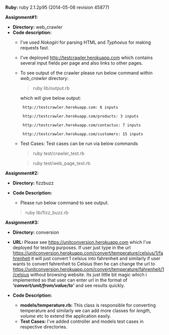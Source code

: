 **Ruby:** ruby 2.1.2p95 (2014-05-08 revision 45877)

**Assignment#1:**

 - **Directory:** web_crawler
 - **Code description:**
	 - I've used *Nokogiri* for parsing HTML and *Typhoeus* for making requests fast.
	 - I've deployed http://testcrawler.herokuapp.com which contains several input fields per page and also links to other pages.
	 - To see output of the crawler please run below command within *web_crawler* directory:
		 > ruby lib/output.rb 
		 
		 which will give below output:

    		http://testcrawler.herokuapp.com: 6 inputs

		    http://testcrawler.herokuapp.com/products: 3 inputs
		    
		    http://testcrawler.herokuapp.com/contactus: 7 inputs
		    
		    http://testcrawler.herokuapp.com/customers: 15 inputs 

	 - Test Cases: Test cases can be run via below commands
	 
		> ruby test/crawler_test.rb

		> ruby test/web_page_test.rb

**Assignment#2:**

 - **Directory:** fizzbuzz
 - **Code Description:**
	 - Please run below command to see output.
	
	 > ruby lib/fizz_buzz.rb 
	 	 

**Assignment#3:**

 - **Directory:** conversion
 - **URL:**  Please see https://unitconversion.herokuapp.com which I've deployed for testing purposes. If user just type in the url https://unitconversion.herokuapp.com/convert/temperature/celsius/1/fahrenheit it will just convert 1 celsius into fahrenheit and similarly if user wants to convert fahrenheit to Celsius then he can change the url to https://unitconversion.herokuapp.com/convert/temperature/fahrenheit/1/celsius without browsing website. Its just little bit magic which i implemented so that user can enter url in the format of ***'convert/unit/from/value/to'*** and see results quickly.
 
 - **Code Description:**
	 - **models/temperature.rb:** This class is responsible for converting temperature and similarly we can add more classes for *length*, *volume* etc to extend the application easily.
	 - **Test Cases:** I've added controller and models test cases in respective directories.

	
